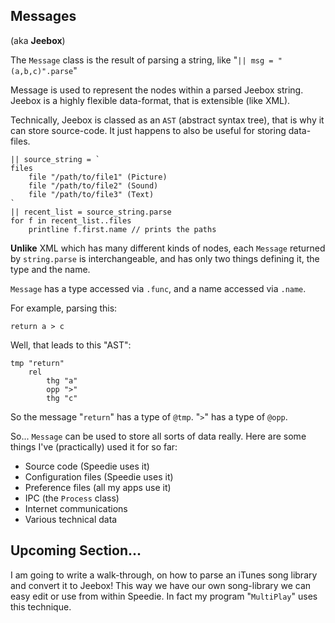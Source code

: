 ## Messages
(aka **Jeebox**)

The `Message` class is the result of parsing a string, like "`|| msg = "(a,b,c)".parse`"

Message is used to represent the nodes within a parsed Jeebox string. Jeebox is a highly flexible data-format, that is extensible (like XML).

Technically, Jeebox is classed as an `AST` (abstract syntax tree), that is why it can store source-code. It just happens to also be useful for storing data-files.


    || source_string = `
    files
        file "/path/to/file1" (Picture)
        file "/path/to/file2" (Sound)
        file "/path/to/file3" (Text)
    `
    || recent_list = source_string.parse
    for f in recent_list..files
        printline f.first.name // prints the paths
    
**Unlike** XML which has many different kinds of nodes, each `Message` returned by `string.parse` is interchangeable, and has only two things defining it, the type and the name.

`Message` has a type accessed via `.func`, and a name accessed via `.name`.

For example, parsing this:

    return a > c

Well, that leads to this "AST":

    tmp "return"
        rel 
            thg "a"
            opp ">"
            thg "c"

So the message "`return`" has a type of `@tmp`. "`>`" has a type of `@opp`.

So... `Message` can be used to store all sorts of data really. Here are some things I've (practically) used it for so far:

* Source code (Speedie uses it)
* Configuration files (Speedie uses it)
* Preference files (all my apps use it)
* IPC (the `Process` class)
* Internet communications
* Various technical data

## Upcoming Section...

I am going to write a walk-through, on how to parse an iTunes song library and convert it to Jeebox! This way we have our own song-library we can easy edit or use from within Speedie. In fact my program "`MultiPlay`" uses this technique.

